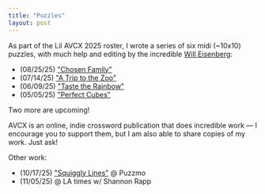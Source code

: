 ```yaml
---
title: "Puzzles"
layout: post
---
```


As part of the Lil AVCX 2025 roster, I wrote a series of six midi (~10x10)
puzzles, with much help and editing by the incredible [Will Eisenberg]:

[Will Eisenberg]: https://halfbakedpuzzles.blogspot.com/

* (08/25/25) ["Chosen Family"](https://avxwords.com/puzzles/1883/)
* (07/14/25) ["A Trip to the Zoo"](https://avxwords.com/puzzles/1861/)
* (06/09/25) ["Taste the Rainbow"](https://avxwords.com/puzzles/1839/)
* (05/05/25) ["Perfect Cubes"](https://avxwords.com/puzzles/1818/)

Two more are upcoming!

AVCX is an online, indie crossword publication that does incredible work — I
encourage you to support them, but I am also able to share copies of my work.
Just ask!

Other work:
* (10/17/25) ["Squiggly Lines"](https://www.puzzmo.com/puzzle/2025-10-17/crossword) @ Puzzmo
* (11/05/25) @ LA times w/ Shannon Rapp
